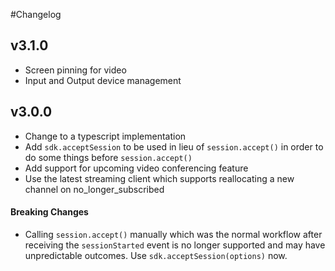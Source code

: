 #Changelog

## v3.1.0
* Screen pinning for video
* Input and Output device management

## v3.0.0
* Change to a typescript implementation
* Add `sdk.acceptSession` to be used in lieu of `session.accept()` in order to do some things before `session.accept()`
* Add support for upcoming video conferencing feature
* Use the latest streaming client which supports reallocating a new channel on no_longer_subscribed

#### Breaking Changes
* Calling `session.accept()` manually which was the normal workflow after receiving the `sessionStarted` event is no longer supported and may have unpredictable outcomes. Use `sdk.acceptSession(options)` now.
